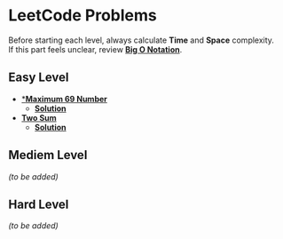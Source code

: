 # LeetCode Problems
Before starting each level, always calculate **Time** and **Space** complexity.  
If this part feels unclear, review [**Big O Notation**](/Courses/BigONotation/).

## Easy Level

- [***Maximum 69 Number**](https://leetcode.com/problems/maximum-69-number/)
    - [**Solution**](/Exercice/Easy/Max69Num.ts)
- [**Two Sum**](https://leetcode.com/problems/two-sum/)
    - [**Solution**](/Exercice/Easy/TwoSum.ts)

## Mediem Level

_(to be added)_

## Hard Level

_(to be added)_